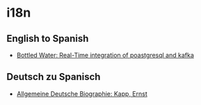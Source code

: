 # i18n

## English to Spanish

* [Bottled Water: Real-Time integration of poastgresql and kafka](bottled_water.md)


## Deutsch zu Spanisch

* [Allgemeine Deutsche Biographie: Kapp, Ernst](kapp_ernst.md)